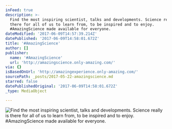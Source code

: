 ```yaml
---
inFeed: true
description: >-
  Find the most inspiring scientist, talks and developments. Science really is
  there for all of us to learn from, to be inspired and to enjoy.
  #AmazingScience made available for everyone.
dateModified: '2017-06-09T14:57:39.214Z'
datePublished: '2017-06-09T14:58:01.672Z'
title: '#AmazingScience'
author: []
publisher:
  name: '#AmazingScience'
  url: 'http://amazingscience.only-amazing.com/'
via: {}
isBasedOnUrl: 'http://amazingexperience.only-amazing.com/'
sourcePath: _posts/2017-05-22-amazingscience.md
starred: false
datePublishedOriginal: '2017-06-09T14:58:01.672Z'
_type: MediaObject

---
```

![Find the most inspiring scientist, talks and developments. Science really is there for all of us to learn from, to be inspired and to enjoy. #AmazingScience made available for everyone.](https://the-grid-user-content.s3-us-west-2.amazonaws.com/aeccca3a-52c3-4771-a241-c63090844d24.jpg)